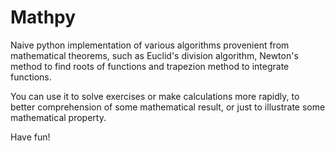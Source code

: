 # Mathpy
Naive python implementation of various algorithms provenient from mathematical theorems, such as Euclid's division algorithm, Newton's method to find roots of functions and trapezion method to integrate functions.

You can use it to solve exercises or make calculations more rapidly, to better comprehension of some mathematical result, or just to illustrate some mathematical property.

Have fun!
